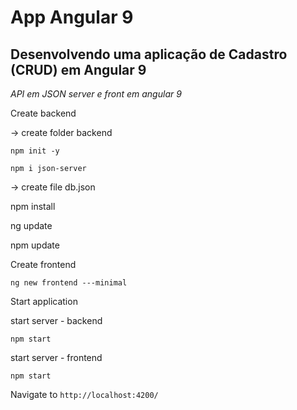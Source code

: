 # App Angular 9

## Desenvolvendo uma aplicação de Cadastro (CRUD) em Angular 9

*API em JSON server e front em angular 9*

Create backend

-> create folder backend

```npm init -y```

```npm i json-server```

-> create file db.json



npm install

ng update

npm update


Create frontend

```ng new frontend ---minimal```


Start application

start server - backend

```npm start```

start server - frontend

```npm start```


Navigate to `http://localhost:4200/`
